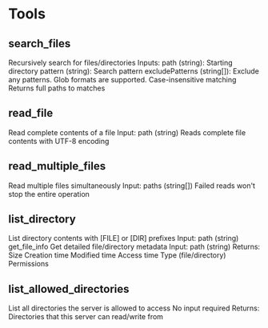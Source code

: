 # Tools
## search_files
Recursively search for files/directories
Inputs:
path (string): Starting directory
pattern (string): Search pattern
excludePatterns (string[]): Exclude any patterns. Glob formats are supported.
Case-insensitive matching
Returns full paths to matches

## read_file
Read complete contents of a file
Input: path (string)
Reads complete file contents with UTF-8 encoding

## read_multiple_files
Read multiple files simultaneously
Input: paths (string[])
Failed reads won't stop the entire operation

## list_directory
List directory contents with [FILE] or [DIR] prefixes
Input: path (string)
get_file_info
Get detailed file/directory metadata
Input: path (string)
Returns:
Size
Creation time
Modified time
Access time
Type (file/directory)
Permissions

## list_allowed_directories
List all directories the server is allowed to access
No input required
Returns:
Directories that this server can read/write from

